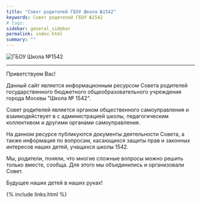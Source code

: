 ```yaml
---
title: "Совет родителей ГБОУ Школа №1542"
keywords: Совет родителей ГБОУ №1542
# tags:
sidebar: general_sidebar
permalink: index.html
summary: ""
---
```


<p><img src="{{ "images/gym1542.jpeg" }}" alt="ГБОУ Школа №1542"/></p>

*** 

Приветствуем Вас!

Данный сайт является информационным ресурсом Совета родителей государственного бюджетного общеобразовательного учреждения города Москвы "Школа № 1542". 

Совет родителей является органом общественного самоуправления и взаимодействует в с администрацией школы, педагогическим коллективом и другими органами самоуправления.

На данном ресурсе публикуются документы деятельности Совета, а также информация по вопросам, касающихся защиты прав и законных интересов наших детей, учащихся школы 1542. 

Мы, родители, поняли, что многие сложные вопросы можно решить только вместе, сообща. Для этого мы объединились и организовали Совет.

Будущее наших детей в наших руках!


{% include links.html %}
